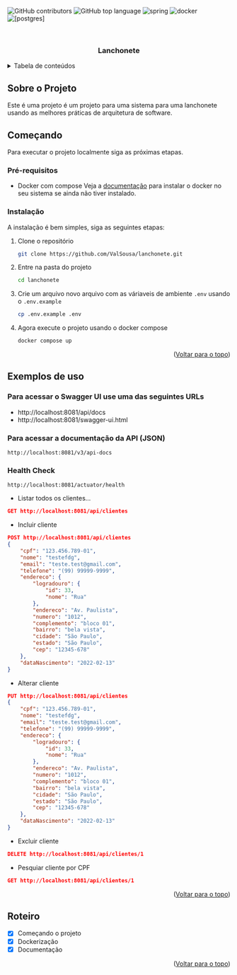 <a name="readme-top"></a>

<!--
*** Template baseado em https://github.com/othneildrew/Best-README-Template 
-->

![GitHub contributors](https://img.shields.io/github/contributors/ValSousa/lanchonete?style=for-the-badge)
![GitHub top language](https://img.shields.io/github/languages/top/ValSousa/lanchonete?style=for-the-badge)
![spring](https://img.shields.io/badge/Spring-6DB33F?style=for-the-badge&logo=spring&logoColor=white)
![docker](https://img.shields.io/badge/Docker-2496ED?style=for-the-badge&logo=docker&logoColor=white)
![[postgres]](https://img.shields.io/badge/PostgreSQL-316192?style=for-the-badge&logo=postgresql&logoColor=white)



<!-- TITULO DO PROJETO -->
<br />
<div align="center">
  <h3 align="center">Lanchonete</h3>
</div>



<!-- TABELA DE CONTEUDOS -->
<details>
  <summary>Tabela de conteúdos</summary>
  <ol>
    <li>
      <a href="#sobre-o-projeto">Sobre o Projeto</a>
    </li>
    <li>
      <a href="#começando">Começando</a>
      <ul>
        <li><a href="#pré-requisitos">Pré-requisitos</a></li>
        <li><a href="#instalação">Instalação</a></li>
      </ul>
    </li>
    <li><a href="#exemplos-de-uso">Exemplos de uso</a></li>
    <li><a href="#roteiro">Roteiro</a></li>
  </ol>
</details>



<!-- SOBRE O PROJETO -->
## Sobre o Projeto

Este é uma projeto é um projeto para uma sistema para uma lanchonete usando as melhores práticas de arquitetura de software. 


<!-- COMECANDO -->
## Começando

Para executar o projeto localmente siga as próximas etapas.

### Pré-requisitos

* Docker com compose
  Veja a [documentação](https://docs.docker.com/engine/install/) para instalar o docker no seu sistema se ainda não tiver instalado.

### Instalação

A instalação é bem simples, siga as seguintes etapas:

1. Clone o repositório
   ```sh
   git clone https://github.com/ValSousa/lanchonete.git
   ```
2. Entre na pasta do projeto
   ```sh
   cd lanchonete
   ```
3. Crie um arquivo novo arquivo com as váriaveis de ambiente `.env` usando o `.env.example`
   ```sh
   cp .env.example .env
   ```
4. Agora execute o projeto usando o docker compose
   ```sh
   docker compose up
   ```

<p align="right">(<a href="#readme-top">Voltar para o topo</a>)</p>



<!-- EXEMPLOS DE USO -->
## Exemplos de uso

### Para acessar o Swagger UI use uma das seguintes URLs
- http://localhost:8081/api/docs
- http://localhost:8081/swagger-ui.html

### Para acessar a documentação da API (JSON)
    http://localhost:8081/v3/api-docs

### Health Check
    http://localhost:8081/actuator/health

- Listar todos os clientes...

```json
GET http://localhost:8081/api/clientes
```

- Incluir cliente

```json
POST http://localhost:8081/api/clientes
{
    "cpf": "123.456.789-01",
    "nome": "testefdg",
    "email": "teste.test@gmail.com",
    "telefone": "(99) 99999-9999",
    "endereco": {
        "logradouro": {
            "id": 33,
            "nome": "Rua"
        },
        "endereco": "Av. Paulista",
        "numero": "1012",
        "complemento": "bloco 01",
        "bairro": "bela vista",
        "cidade": "São Paulo",
        "estado": "São Paulo",
        "cep": "12345-678"
    },
    "dataNascimento": "2022-02-13"
}
```

- Alterar cliente

```json
PUT http://localhost:8081/api/clientes
{
    "cpf": "123.456.789-01",
    "nome": "testefdg",
    "email": "teste.test@gmail.com",
    "telefone": "(99) 99999-9999",
    "endereco": {
        "logradouro": {
            "id": 33,
            "nome": "Rua"
        },
        "endereco": "Av. Paulista",
        "numero": "1012",
        "complemento": "bloco 01",
        "bairro": "bela vista",
        "cidade": "São Paulo",
        "estado": "São Paulo",
        "cep": "12345-678"
    },
    "dataNascimento": "2022-02-13"
}
```

- Excluir cliente

```json
DELETE http://localhost:8081/api/clientes/1
```

- Pesquiar cliente por CPF

```json
GET http://localhost:8081/api/clientes/1
```

<p align="right">(<a href="#readme-top">Voltar para o topo</a>)</p>



<!-- ROTEIRO -->
## Roteiro

- [x] Começando o projeto
- [x] Dockerização
- [x] Documentação

<p align="right">(<a href="#readme-top">Voltar para o topo</a>)</p>
